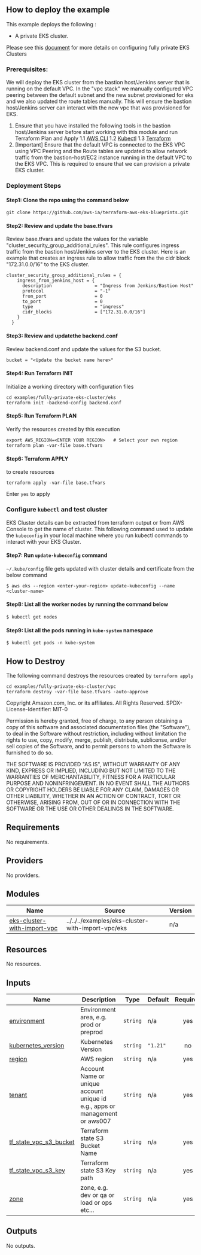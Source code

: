 ## How to deploy the example

This example deploys the following :
 - A private EKS cluster.


Please see this [document](https://docs.aws.amazon.com/eks/latest/userguide/private-clusters.html) for more details on configuring fully private EKS Clusters


### Prerequisites:
We will deploy the EKS cluster from the bastion host/Jenkins server that is running on the default VPC. In the "vpc stack" we manually configured VPC peering between the default subnet and the new subnet provisioned for eks and we also updated the route tables manually. This will ensure the bastion host/Jenkins server can interact with the new vpc that was provisioned for EKS.

1. Ensure that you have installed the following tools in the bastion host/Jenkins server before start working with this module and run Terraform Plan and Apply
  1.1 [AWS CLI](https://docs.aws.amazon.com/cli/latest/userguide/install-cliv2.html)
  1.2 [Kubectl](https://Kubernetes.io/docs/tasks/tools/)
  1.3 [Terraform](https://learn.hashicorp.com/tutorials/terraform/install-cli)
2. [Important] Ensure that the default VPC is connected to the EKS VPC using VPC Peering and the Route tables are updated to allow network traffic from the bastion-host/EC2 instance running in the default VPC to the EKS VPC. This is required to ensure that we can provision a private EKS cluster.

### Deployment Steps
#### Step1: Clone the repo using the command below

```shell script
git clone https://github.com/aws-ia/terraform-aws-eks-blueprints.git
```

#### Step2: Review and update the base.tfvars
Review base.tfvars and update the values for the variable "cluster_security_group_additional_rules". This rule configures ingress traffic from the bastion host/Jenkins server to the EKS cluster.
Here is an example that creates an ingress rule to allow traffic from the the cidr block "172.31.0.0/16" to the EKS cluster.

```shell script
cluster_security_group_additional_rules = {
    ingress_from_jenkins_host = {
      description                = "Ingress from Jenkins/Bastion Host"
      protocol                   = "-1"
      from_port                  = 0
      to_port                    = 0
      type                       = "ingress"
      cidr_blocks                = ["172.31.0.0/16"]
    }
  }
```

#### Step3: Review and updatethe backend.conf

Review backend.conf and update the values for the S3 bucket.

```shell script
bucket = "<Update the bucket name here>"
```
#### Step4: Run Terraform INIT
Initialize a working directory with configuration files

```shell script
cd examples/fully-private-eks-cluster/eks
terraform init -backend-config backend.conf
```

#### Step5: Run Terraform PLAN
Verify the resources created by this execution

```shell script
export AWS_REGION=<ENTER YOUR REGION>   # Select your own region
terraform plan -var-file base.tfvars
```

#### Step6: Terraform APPLY
to create resources

```shell script
terraform apply -var-file base.tfvars
```
Enter `yes` to apply

### Configure `kubectl` and test cluster
EKS Cluster details can be extracted from terraform output or from AWS Console to get the name of cluster.
This following command used to update the `kubeconfig` in your local machine where you run kubectl commands to interact with your EKS Cluster.

#### Step7: Run `update-kubeconfig` command

`~/.kube/config` file gets updated with cluster details and certificate from the below command

    $ aws eks --region <enter-your-region> update-kubeconfig --name <cluster-name>

#### Step8: List all the worker nodes by running the command below

    $ kubectl get nodes

#### Step9: List all the pods running in `kube-system` namespace

    $ kubectl get pods -n kube-system

 

## How to Destroy
The following command destroys the resources created by `terraform apply`

```shell script
cd examples/fully-private-eks-cluster/vpc
terraform destroy -var-file base.tfvars -auto-approve  
``` 



<!--- BEGIN_TF_DOCS --->
Copyright Amazon.com, Inc. or its affiliates. All Rights Reserved.
SPDX-License-Identifier: MIT-0

Permission is hereby granted, free of charge, to any person obtaining a copy of this
software and associated documentation files (the "Software"), to deal in the Software
without restriction, including without limitation the rights to use, copy, modify,
merge, publish, distribute, sublicense, and/or sell copies of the Software, and to
permit persons to whom the Software is furnished to do so.

THE SOFTWARE IS PROVIDED "AS IS", WITHOUT WARRANTY OF ANY KIND, EXPRESS OR IMPLIED,
INCLUDING BUT NOT LIMITED TO THE WARRANTIES OF MERCHANTABILITY, FITNESS FOR A
PARTICULAR PURPOSE AND NONINFRINGEMENT. IN NO EVENT SHALL THE AUTHORS OR COPYRIGHT
HOLDERS BE LIABLE FOR ANY CLAIM, DAMAGES OR OTHER LIABILITY, WHETHER IN AN ACTION
OF CONTRACT, TORT OR OTHERWISE, ARISING FROM, OUT OF OR IN CONNECTION WITH THE
SOFTWARE OR THE USE OR OTHER DEALINGS IN THE SOFTWARE.

## Requirements

No requirements.

## Providers

No providers.

## Modules

| Name | Source | Version |
|------|--------|---------|
| <a name="module_eks-cluster-with-import-vpc"></a> [eks-cluster-with-import-vpc](#module\_eks-cluster-with-import-vpc) | ../../../examples/eks-cluster-with-import-vpc/eks | n/a |

## Resources

No resources.

## Inputs

| Name | Description | Type | Default | Required |
|------|-------------|------|---------|:--------:|
| <a name="input_environment"></a> [environment](#input\_environment) | Environment area, e.g. prod or preprod | `string` | n/a | yes |
| <a name="input_kubernetes_version"></a> [kubernetes\_version](#input\_kubernetes\_version) | Kubernetes Version | `string` | `"1.21"` | no |
| <a name="input_region"></a> [region](#input\_region) | AWS region | `string` | n/a | yes |
| <a name="input_tenant"></a> [tenant](#input\_tenant) | Account Name or unique account unique id e.g., apps or management or aws007 | `string` | n/a | yes |
| <a name="input_tf_state_vpc_s3_bucket"></a> [tf\_state\_vpc\_s3\_bucket](#input\_tf\_state\_vpc\_s3\_bucket) | Terraform state S3 Bucket Name | `string` | n/a | yes |
| <a name="input_tf_state_vpc_s3_key"></a> [tf\_state\_vpc\_s3\_key](#input\_tf\_state\_vpc\_s3\_key) | Terraform state S3 Key path | `string` | n/a | yes |
| <a name="input_zone"></a> [zone](#input\_zone) | zone, e.g. dev or qa or load or ops etc... | `string` | n/a | yes |

## Outputs

No outputs.

<!--- END_TF_DOCS --->
